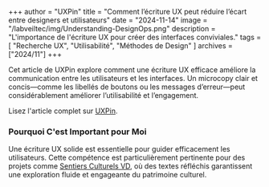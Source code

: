 +++
author = "UXPin"
title = "Comment l’écriture UX peut réduire l’écart entre designers et utilisateurs"
date = "2024-11-14"
image = "/labveiltec/img/Understanding-DesignOps.png"
description = "L'importance de l'écriture UX pour créer des interfaces conviviales."
tags = [
    "Recherche UX",
    "Utilisabilité",
    "Méthodes de Design"
]
archives = ["2024/11"]
+++

Cet article de UXPin explore comment une écriture UX efficace améliore la communication entre les utilisateurs et les interfaces. Un microcopy clair et concis—comme les libellés de boutons ou les messages d’erreur—peut considérablement améliorer l’utilisabilité et l’engagement.

Lisez l'article complet sur [UXPin](https://www.uxpin.com/studio/blog/ux-writing-disconnect/).  
<!--more-->

### Pourquoi C'est Important pour Moi  

Une écriture UX solide est essentielle pour guider efficacement les utilisateurs. Cette compétence est particulièrement pertinente pour des projets comme [Sentiers Culturels VD](https://sentiers-culturels-vd.ch/home), où des textes réfléchis garantissent une exploration fluide et engageante du patrimoine culturel.

<br>
